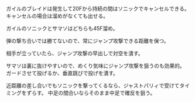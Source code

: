 ガイルのブレイドは発生して20Fから持続の間はソニックでキャンセルできる。キャンセルの場合は溜めがなくても出せる。

ガイルのソニックとサマソはどちらも45F溜め。

弾の撃ち合いでは勝てないので、常にジャンプ攻撃できる距離を保つ。

相手が立っていたら、ジャンプ攻撃の早出しで対空を潰す。

サマソは裏に抜けやすいので、めくり気味にジャンプ攻撃を狙うのも効果的。
ガードさせて投げるか、垂直跳びで投げを潰す。

近距離の差し合いでもソニックを撃ってくるなら、ジャストパリィで受けてタイミングをずらす。
中足の間合いならそのまま中足で確反を狙う。
